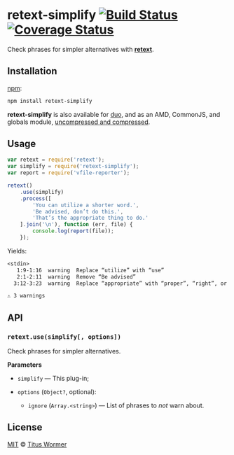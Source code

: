 # retext-simplify [![Build Status][travis-badge]][travis] [![Coverage Status][codecov-badge]][codecov]

Check phrases for simpler alternatives with [**retext**][retext].

## Installation

[npm][npm-install]:

```bash
npm install retext-simplify
```

**retext-simplify** is also available for [duo][duo-install], and as an
AMD, CommonJS, and globals module, [uncompressed and compressed][releases].

## Usage

```js
var retext = require('retext');
var simplify = require('retext-simplify');
var report = require('vfile-reporter');

retext()
    .use(simplify)
    .process([
        'You can utilize a shorter word.',
        'Be advised, don’t do this.',
        'That’s the appropriate thing to do.'
    ].join('\n'), function (err, file) {
        console.log(report(file));
    });
```

Yields:

```txt
<stdin>
   1:9-1:16  warning  Replace “utilize” with “use”                                utilize
   2:1-2:11  warning  Remove “Be advised”                                         be advised
  3:12-3:23  warning  Replace “appropriate” with “proper”, “right”, or remove it  appropriate

⚠ 3 warnings
```

## API

### `retext.use(simplify[, options])`

Check phrases for simpler alternatives.

**Parameters**

*   `simplify` — This plug-in;

*   `options` (`Object?`, optional):

    *   `ignore` (`Array.<string>`)
        — List of phrases to *not* warn about.

## License

[MIT][license] © [Titus Wormer][author]

<!-- Definitions -->

[travis-badge]: https://img.shields.io/travis/wooorm/retext-simplify.svg

[travis]: https://travis-ci.org/wooorm/retext-simplify

[codecov-badge]: https://img.shields.io/codecov/c/github/wooorm/retext-simplify.svg

[codecov]: https://codecov.io/github/wooorm/retext-simplify

[npm-install]: https://docs.npmjs.com/cli/install

[duo-install]: http://duojs.org/#getting-started

[releases]: https://github.com/wooorm/retext-simplify/releases

[license]: LICENSE

[author]: http://wooorm.com

[retext]: https://github.com/wooorm/retext

